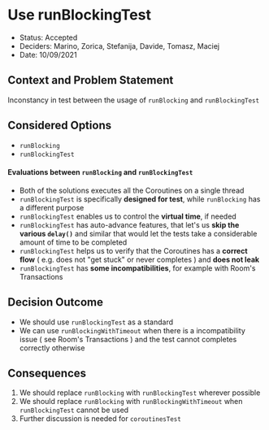 # Use runBlockingTest

* Status: Accepted
* Deciders: Marino, Zorica, Stefanija, Davide, Tomasz, Maciej
* Date: 10/09/2021


## Context and Problem Statement

Inconstancy in test between the usage of `runBlocking` and `runBlockingTest`

## Considered Options
* `runBlocking`
* `runBlockingTest`

#### Evaluations between `runBlocking` and `runBlockingTest`

* Both of the solutions executes all the Coroutines on a single thread
* `runBlockingTest` is specifically **designed for test**, while `runBlocking` has a different purpose
* `runBlockingTest` enables us to control the **virtual time**, if needed
* `runBlockingTest` has auto-advance features, that let's us **skip the various `delay()`** and similar that would let the tests take a considerable amount of time to be completed
* `runBlockingTest` helps us to verify that the Coroutines has a **correct flow** ( e.g. does not "get stuck" or never completes ) and **does not leak**
* `runBlockingTest` has **some incompatibilities**, for example with Room's Transactions

## Decision Outcome

* We should use `runBlockingTest` as a standard
* We can use `runBlockingWithTimeout` when there is a incompatibility issue ( see Room's Transactions ) and the test cannot completes correctly otherwise

## Consequences
1. We should replace `runBlocking` with `runBlockingTest` wherever possible
2. We should replace `runBlocking` with `runBlockingWithTimeout` when `runBlockingTest` cannot be used
3. Further discussion is needed for `coroutinesTest`
